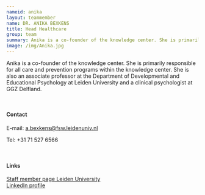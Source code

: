 ```yaml
---
nameid: anika
layout: teammember
name: DR. ANIKA BEXKENS
title: Head Healthcare
group: team
summary: Anika is a co-founder of the knowledge center. She is primarily responsible for all care and prevention programs within the knowledge center. She is also an associate professor at the Department of Developmental and Educational Psychology at Leiden University and a clinical psychologist at GGZ Delfland.
image: /img/Anika.jpg
---
```


Anika is a co-founder of the knowledge center. She is primarily responsible for all care and prevention programs within the knowledge center. She is also an associate professor at the Department of Developmental and Educational Psychology at Leiden University and a clinical psychologist at GGZ Delfland.

<br>

#### Contact

E-mail: a.bexkens@fsw.leidenuniv.nl 

Tel: +31 71 527 6566

<br>

#### Links
[Staff member page Leiden University](https://www.universiteitleiden.nl/en/staffmembers/anika-bexkens#tab-1)
<br>
[LinkedIn profile](https://www.linkedin.com/in/anikabexkens/?originalSubdomain=nl) 
